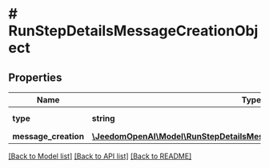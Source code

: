 # # RunStepDetailsMessageCreationObject

## Properties

Name | Type | Description | Notes
------------ | ------------- | ------------- | -------------
**type** | **string** | Always &#x60;message_creation&#x60;. |
**message_creation** | [**\JeedomOpenAI\Model\RunStepDetailsMessageCreationObjectMessageCreation**](RunStepDetailsMessageCreationObjectMessageCreation.md) |  |

[[Back to Model list]](../../README.md#models) [[Back to API list]](../../README.md#endpoints) [[Back to README]](../../README.md)
